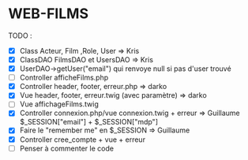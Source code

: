 # WEB-FILMS

TODO :
- [x] Class Acteur, Film ,Role, User => Kris 
- [x] ClassDAO FilmsDAO et UsersDAO => Kris
- [x] UserDAO->getUser("email") qui renvoye null si pas d'user trouvé
- [ ] Controller afficheFilms.php 
- [x] Controller header, footer, erreur.php => darko
- [x] Vue header, footer, erreur.twig (avec paramètre) => darko
- [ ] Vue affichageFilms.twig
- [x] Controller connexion.php/vue connexion.twig + erreur => Guillaume
  $_SESSION["email"] + $_SESSION["mdp"]
- [x] Faire le "remember me" en $_SESSION => Guillaume
- [x] Controller cree_compte + vue + erreur 
- [ ] Penser à commenter le code